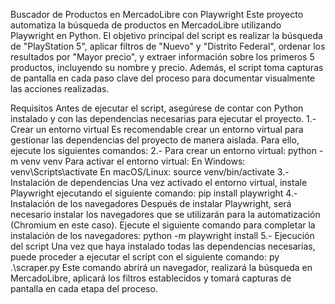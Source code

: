 Buscador de Productos en MercadoLibre con Playwright
Este proyecto automatiza la búsqueda de productos en MercadoLibre utilizando Playwright en Python. El objetivo principal del script es realizar la búsqueda de "PlayStation 5", aplicar filtros de "Nuevo" y "Distrito Federal", ordenar los resultados por "Mayor precio", y extraer información sobre los primeros 5 productos, incluyendo su nombre y precio. Además, el script toma capturas de pantalla en cada paso clave del proceso para documentar visualmente las acciones realizadas.

Requisitos
Antes de ejecutar el script, asegúrese de contar con Python instalado y con las dependencias necesarias para ejecutar el proyecto.
1.- Crear un entorno virtual
Es recomendable crear un entorno virtual para gestionar las dependencias del proyecto de manera aislada. Para ello, ejecute los siguientes comandos:
2.- Para crear un entorno virtual: python -m venv venv
Para activar el entorno virtual:
En Windows: venv\Scripts\activate
En macOS/Linux: source venv/bin/activate
3.- Instalación de dependencias
Una vez activado el entorno virtual, instale Playwright ejecutando el siguiente comando: pip install playwright
4.-  Instalación de los navegadores
Después de instalar Playwright, será necesario instalar los navegadores que se utilizarán para la automatización (Chromium en este caso). Ejecute el siguiente comando para completar la instalación de los navegadores: python -m playwright install
5.- Ejecución del script
Una vez que haya instalado todas las dependencias necesarias, puede proceder a ejecutar el script con el siguiente comando: py  .\scraper.py
Este comando abrirá un navegador, realizará la búsqueda en MercadoLibre, aplicará los filtros establecidos y tomará capturas de pantalla en cada etapa del proceso.


